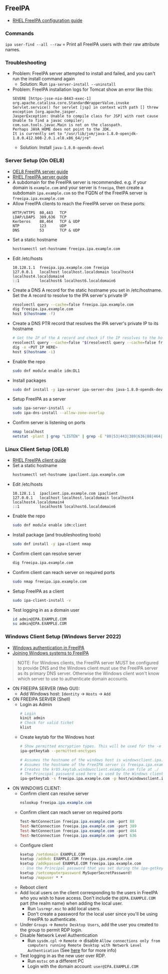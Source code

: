 ## FreeIPA

- [RHEL FreeIPA configuration guide](https://access.redhat.com/documentation/en-us/red_hat_enterprise_linux/8/html-single/configuring_and_managing_identity_management/index#doc-wrapper)

### Commands

`ipa user-find --all --raw` = Print all FreeIPA users with their raw attribute names.

### Troubleshooting

- Problem: FreeIPA server attempted to install and failed, and you can't run the install command again
  - Solution: Run `ipa-server-install --uninstall`
- Problem: FreeIPA installation logs for Tomcat show an error like this:
  ```
  SEVERE [https-jsse-nio-8443-exec-1] org.apache.catalina.core.StandardWrapperValve.invoke Servlet.service() for servlet [jsp] in context with path [] threw exception [org.apache.jasper.
  JasperException: Unable to compile class for JSP] with root cause
  Unable to find a javac compiler;
  com.sun.tools.javac.Main is not on the classpath.
  Perhaps JAVA_HOME does not point to the JDK.
  It is currently set to "/usr/lib/jvm/java-1.8.0-openjdk-1.8.0.412.b08-2.0.1.el8.x86_64/jre"
  ```
  - Solution: Install `java-1.8.0-opendk-devel`

### Server Setup (On OEL8)
- [OEL8 FreeIPA server guide](https://docs.oracle.com/en/learn/ol-freeipa/index.html#introduction)
- [RHEL FreeIPA server guide](https://access.redhat.com/documentation/en-us/red_hat_enterprise_linux/8/html/installing_identity_management/index)
- A subdomain for the FreeIPA server is recommended. e.g. if your domain is `example.com` and your server is `freeipa`, then create a subdomain `ipa.example.com` so the FQDN of the FreeIPA server is `freeipa.ipa.example.com`
- Allow FreeIPA clients to reach the FreeIPA server on these ports:
  ```
  HTTP/HTTPS  80,443   TCP
  LDAP/LDAPS  389,636  TCP
  Kerberos    88,464   TCP & UDP
  NTP         123      UDP
  DNS         53       TCP & UDP
  ```
- Set a static hostname
  ```bash
  hostnamectl set-hostname freeipa.ipa.example.com
  ```
- Edit /etc/hosts
  ```
  10.128.1.1  freeipa.ipa.example.com freeipa
  127.0.0.1   localhost localhost.localdomain localhost4 localhost4.localdomain4
  ::1         localhost6 localhost6.localdomain6
  ```
- Create a DNS A record for the static hostname you set in /etc/hostname. Set the A record to resolve to the IPA server's private IP
  ```bash
  resolvectl query --cache=false freeipa.ipa.example.com
  dig freeipa.ipa.example.com
  host $(hostname -f)
  ```
- Create a DNS PTR record that resolves the IPA server's private IP to its hostname
  ```bash
  # Get the IP of the A record and check if the IP resolves to the hostname.
  resolvectl query --cache=false "$(resolvectl query --cache=false freeipa.ipa.example.com | awk '{print $2}' | head -1)"
  dig -x <PUT IP HERE>
  host $(hostname -i)
  ```
- Enable the repo
  ```bash
  sudo dnf module enable idm:DL1
  ```
- Install packages
  ```bash
  sudo dnf install -y ipa-server ipa-server-dns java-1.8.0-opendk-devel
  ```
- Setup FreeIPA as a server
  ```bash
  sudo ipa-server-install -v
  sudo ipa-dns-install --allow-zone-overlap
  ```
- Confirm server is listening on ports
  ```bash
  nmap localhost
  netstat -plant | grep "LISTEN" | grep -E "80|53|443|389|636|88|464|123"
  ```

### Linux Client Setup (OEL8)
- [RHEL FreeIPA client guide](https://access.redhat.com/documentation/en-us/red_hat_enterprise_linux/8/html/installing_identity_management/assembly_installing-an-idm-client_installing-identity-management#doc-wrapper)
- Set a static hostname
  ```bash
  hostnamectl set-hostname ipaclient.ipa.example.com
  ```
- Edit /etc/hosts
  ```
  10.128.1.1  ipaclient.ipa.example.com ipaclient
  127.0.0.1   localhost localhost.localdomain localhost4 localhost4.localdomain4
  ::1         localhost6 localhost6.localdomain6
  ```
- Enable the repo
  ```bash
  sudo dnf module enable idm:client
  ```
- Install package (and troubleshooting tools)
  ```bash
  sudo dnf install -y ipa-client nmap
  ```
- Confirm client can resolve server
  ```bash
  dig freeipa.ipa.example.com
  ```
- Confirm client can reach server on required ports
  ```bash
  sudo nmap freeipa.ipa.example.com
  ```
- Setup FreeIPA as a client
  ```bash
  sudo ipa-client-install -v
  ```
- Test logging in as a domain user
  ```bash
  id admin@IPA.EXAMPLE.COM
  su admin@IPA.EXAMPLE.COM
  ```

### Windows Client Setup (Windows Server 2022)
- [Windows authentication in FreeIPA](https://www.freeipa.org/page/Windows_authentication_against_FreeIPA)
- [Joining Windows systems to FreeIPA](https://www.rootusers.com/how-to-login-to-windows-with-a-freeipa-account/)
>NOTE: For Windows clients, the FreeIPA server MUST be configured to provide DNS and the Windows client must use the FreeIPA server as its primary DNS server. Otherwise the Windows client won't know which server to use to authenticate domain accounts.
- ON FREEIPA SERVER (Web GUI):
  - Add Windows host: `Identity` -> `Hosts` -> `Add`
- ON FREEIPA SERVER (Shell)
  - Login as Admin
    ```bash
    # Login
    kinit admin
    # Check for valid ticket
    klist
    ```
  - Create keytab for the Windows host
    ```bash
    # Show permitted encryption types. This will be used for the -e option.
    ipa-getkeytab --permitted-enctypes
    
    # Assumes the hostname of the windows host is windowsclient.ipa.example.com
    # Assumes the hostname of the FreeIPA server is freeipa.ipa.example.com
    # Creates the krb5.keytab.windowsclient.example.com file at ./
    # The Principal password used here is used by the Windows client in a later step
    ipa-getkeytab -s freeipa.ipa.example.com -p host/windowsclient.ipa.example.com -e aes256-cts -k krb5.keytab.windowsclient.ipa.example.com -P
    ```
- ON WINDOWS CLIENT:
  - Confirm client can resolve server
    ```powershell
    nslookup freeipa.ipa.example.com
    ```
  - Confirm client can reach server on required ports
    ```powershell
    Test-NetConnection freeipa.ipa.example.com -port 88
    Test-NetConnection freeipa.ipa.example.com -port 389
    Test-NetConnection freeipa.ipa.example.com -port 464
    Test-NetConnection freeipa.ipa.example.com -port 636
    ```
  - Configure client
    ```cmd
    ksetup /setdomain EXAMPLE.COM
    ksetup /addkdc EXAMPLE.COM freeipa.ipa.example.com
    ksetup /addkpasswd EXAMPLE.COM freeipa.ipa.example.com
    :: Use the Principal password that you set during the ipa-getkeytab command earlier
    ksetup /setcomputerpassword MySuperSecretPassword!
    ksetup /mapuser * *
    ```
  - Reboot client
  - Add local users on the client corresponding to the users in FreeIPA who you wish to have access. Don't include the `@IPA.EXAMPLE.COM` part (the realm name) when adding the local user.
    - Run `lusrmgr.msc` to add local users.
    - Don't create a password for the local user since you'll be using FreeIPA to authenticate.
  - Under `Groups` -> `Remote Desktop Users`, add the user you created to the group to permit RDP login.
  - Disable Network Level Authentication
      - Run `sysdm.cpl` -> `Remote` -> disable `Allow connections only from computers running Remote Desktop with Network Level Authentication` (See [here](https://windowsreport.com/disable-nla/) for for more info)
  - Test logging in as the new user over RDP.
    - Run `mstsc` on a different PC
    - Login with the domain account: `user@IPA.EXAMPLE.COM`
